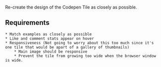 Re-create the design of the Codepen Tile as closely as possible.

## Requirements
    * Match examples as closely as possible
    * Like and comment stats appear on hover
    * Responsiveness (Not going to worry about this too much since it's one tile that would be apart of a gallery of thumbnails)
        * Main image should be responsive
        * Prevent the tile from growing too wide when the browser window is wide.